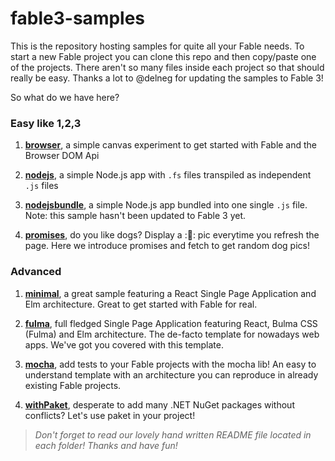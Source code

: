 # fable3-samples

This is the repository hosting samples for quite all your Fable needs. To start a new Fable project you can clone this repo and then copy/paste one of the projects. There aren't so many files inside each project so that should really be easy. Thanks a lot to @delneg for updating the samples to Fable 3!

So what do we have here?

### Easy like 1,2,3

1. **[browser](https://github.com/fable-compiler/fable3-samples/tree/main/browser)**, a simple canvas experiment to get started with Fable and the Browser DOM Api

2. **[nodejs](https://github.com/fable-compiler/fable3-samples/tree/main/nodejs)**, a simple Node.js app with `.fs` files transpiled as independent `.js` files

3. **[nodejsbundle](https://github.com/fable-compiler/fable3-samples/tree/main/nodejsbundle)**, a simple Node.js app bundled into one single `.js` file. Note: this sample hasn't been updated to Fable 3 yet.

4. **[promises](https://github.com/fable-compiler/fable3-samples/tree/main/promises)**, do you like dogs? Display a ::dog:: pic everytime you refresh the page. Here we introduce promises and fetch to get random dog pics!

### Advanced

1. **[minimal](https://github.com/fable-compiler/fable3-samples/tree/main/minimal)**, a great sample featuring a React Single Page Application and Elm architecture. Great to get started with Fable for real.

2. **[fulma](https://github.com/MangelMaxime/fulma-demo)**, full fledged Single Page Application featuring React, Bulma CSS (Fulma) and Elm architecture. The de-facto template for nowadays web apps. We've got you covered with this template.

3. **[mocha](https://github.com/fable-compiler/fable3-samples/tree/main/mocha)**, add tests to your Fable projects with the mocha lib! An easy to understand template with an architecture you can reproduce in already existing Fable projects.

4. **[withPaket](https://github.com/fable-compiler/fable3-samples/tree/main/withpaket)**, desperate to add many .NET NuGet packages without conflicts? Let's use paket in your project!

> *Don't forget to read our lovely hand written README file located in each folder! Thanks and have fun!*
